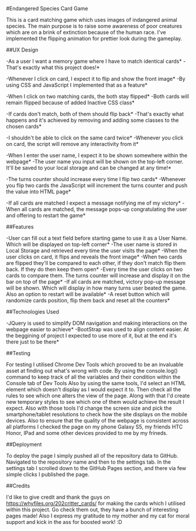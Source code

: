 #Endangered Species Card Game

This is a card matching game which uses images of indangered animal species. The main purpose is to raise 
some awareness of poor creatures which are on a brink of extinction because of the human race. I've implemented
the flipping animation for prettier look during the gameplay.

##UX Design

-As a user I want a memory game where I have to match identical cards*
-That's exactly what this project does!*

-Whenever I click on card, I expect it to flip and show the front image*
-By using CSS and JavaScript I implemented that as a feature*

-When I click on two matching cards, the both stay flipped*
-Both cards will remain flipped because of added Inactive CSS class*

-If cards don't match, both of them should flip back*
-That's exactly what happens and it's achieved by removing and adding some classes to the chosen cards*

-I shouldn't be able to click on the same card twice*
-Whenever you click on card, the script will remove any interactivity from it*

-When I enter the user name, I expect it to be shown somewhere within the webpage*
-The user name you input will be shown on the top-left corner. It'll be saved to your local storage and can be changed at any time!*

-The turns counter should increase every time I flip two cards*
-Whenever you flip two cards the JavaScript will increment the turns counter and push the value into HTML page*

-If all cards are matched I expect a message notifying me of my victory*
-When all cards are matched, the message pops-up congratulating the user and offering to restart the game*

##Features

-User can fill out a text field before starting game to use it as a User Name. Which will be displayed on top-left corner*
-The user name is stored in Local Storage and retrieved every time the user visits the page*
-When the user clicks on card, it flips and reveals the front image*
-When two cards are flipped they'll be compared to each other, if they don't match flip them back. If they do then keep them open*
-Every time the user clicks on two cards to compare them. The turns counter will increase and display it on the bar on top of the page*
-If all cards are matched, victory pop-up message will be shown. Which will display in how many turns user beated the game. Also an option to restart will be available*
-A reset button which will randomize cards position, flip them back and reset all the counters*

##Technologies Used

-JQuery is used to simplify DOM navigation and making interactions on the webpage easier to achieve*
-BootStrap was used to align content easier. At the beggining of project I expected to use more of it, but at the end it's there just to be there*

##Testing

For testing I utilised Chrome Dev Tools which prooved to be an invaluable asset at finding out what's wrong with code.
By using the console.log() command to keep track of all the variables and their condition within the Console tab of Dev Tools
Also by using the same tools, I'd select an HTML element which doesn't display as I would expect it to. Then check all 
the rules to see which one alters the view of the page. Along with that I'd create new temporary styles to see which
one of them would achieve the result I expect.
Also with those tools I'd change the screen size and pick the smartphone/tablet resolutions to check how the site
displays on the mobile devices. Also to ensure that the quality of the webpage is consistent across all platforms
I checked the page on my phone Galaxy S5, my friends HTC Honor, IPad and some other devices provided to me by my frineds.

##Deployment

To deploy the page I simply pushed all of the repository data to GitHub. Navigated to the repository name and then to the
settings tab. In the settings tab I scrolled down to the GitHub Pages section, and there via few simple clicks
I published the page.

##Credits

I'd like to give credit and thank the guys on https://whyfiles.org/202critter_cards/ for making the cards which I utilised 
within this project. Go check them out, they have a bunch of interesting pages made!
Also I express my gratitude to my mother and my cat for moral support and kick in the ass for boosted work! :D


